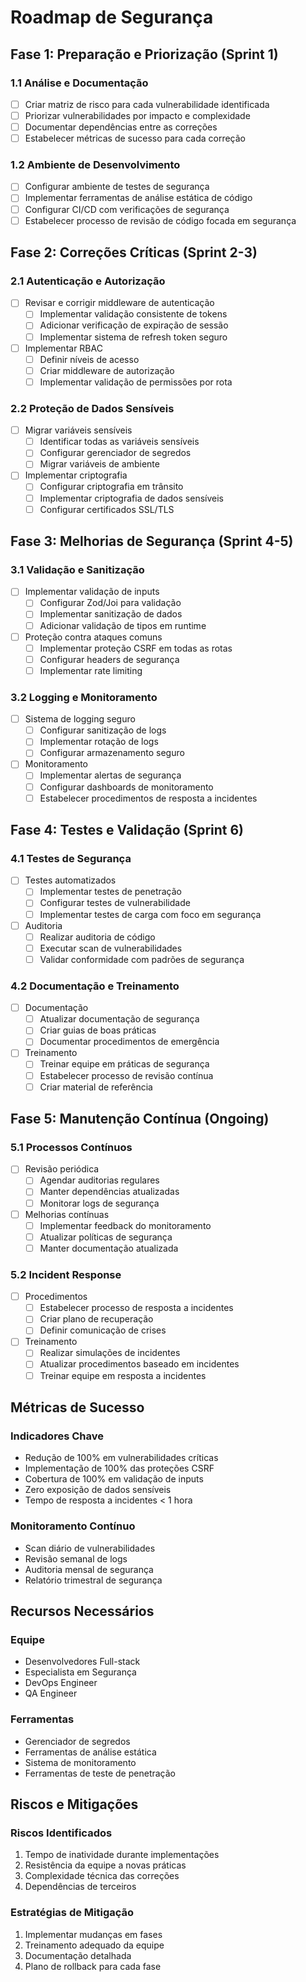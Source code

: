 # Roadmap de Segurança

## Fase 1: Preparação e Priorização (Sprint 1)

### 1.1 Análise e Documentação

- [ ] Criar matriz de risco para cada vulnerabilidade identificada
- [ ] Priorizar vulnerabilidades por impacto e complexidade
- [ ] Documentar dependências entre as correções
- [ ] Estabelecer métricas de sucesso para cada correção

### 1.2 Ambiente de Desenvolvimento

- [ ] Configurar ambiente de testes de segurança
- [ ] Implementar ferramentas de análise estática de código
- [ ] Configurar CI/CD com verificações de segurança
- [ ] Estabelecer processo de revisão de código focada em segurança

## Fase 2: Correções Críticas (Sprint 2-3)

### 2.1 Autenticação e Autorização

- [ ] Revisar e corrigir middleware de autenticação
  - [ ] Implementar validação consistente de tokens
  - [ ] Adicionar verificação de expiração de sessão
  - [ ] Implementar sistema de refresh token seguro
- [ ] Implementar RBAC
  - [ ] Definir níveis de acesso
  - [ ] Criar middleware de autorização
  - [ ] Implementar validação de permissões por rota

### 2.2 Proteção de Dados Sensíveis

- [ ] Migrar variáveis sensíveis
  - [ ] Identificar todas as variáveis sensíveis
  - [ ] Configurar gerenciador de segredos
  - [ ] Migrar variáveis de ambiente
- [ ] Implementar criptografia
  - [ ] Configurar criptografia em trânsito
  - [ ] Implementar criptografia de dados sensíveis
  - [ ] Configurar certificados SSL/TLS

## Fase 3: Melhorias de Segurança (Sprint 4-5)

### 3.1 Validação e Sanitização

- [ ] Implementar validação de inputs
  - [ ] Configurar Zod/Joi para validação
  - [ ] Implementar sanitização de dados
  - [ ] Adicionar validação de tipos em runtime
- [ ] Proteção contra ataques comuns
  - [ ] Implementar proteção CSRF em todas as rotas
  - [ ] Configurar headers de segurança
  - [ ] Implementar rate limiting

### 3.2 Logging e Monitoramento

- [ ] Sistema de logging seguro
  - [ ] Configurar sanitização de logs
  - [ ] Implementar rotação de logs
  - [ ] Configurar armazenamento seguro
- [ ] Monitoramento
  - [ ] Implementar alertas de segurança
  - [ ] Configurar dashboards de monitoramento
  - [ ] Estabelecer procedimentos de resposta a incidentes

## Fase 4: Testes e Validação (Sprint 6)

### 4.1 Testes de Segurança

- [ ] Testes automatizados
  - [ ] Implementar testes de penetração
  - [ ] Configurar testes de vulnerabilidade
  - [ ] Implementar testes de carga com foco em segurança
- [ ] Auditoria
  - [ ] Realizar auditoria de código
  - [ ] Executar scan de vulnerabilidades
  - [ ] Validar conformidade com padrões de segurança

### 4.2 Documentação e Treinamento

- [ ] Documentação
  - [ ] Atualizar documentação de segurança
  - [ ] Criar guias de boas práticas
  - [ ] Documentar procedimentos de emergência
- [ ] Treinamento
  - [ ] Treinar equipe em práticas de segurança
  - [ ] Estabelecer processo de revisão contínua
  - [ ] Criar material de referência

## Fase 5: Manutenção Contínua (Ongoing)

### 5.1 Processos Contínuos

- [ ] Revisão periódica
  - [ ] Agendar auditorias regulares
  - [ ] Manter dependências atualizadas
  - [ ] Monitorar logs de segurança
- [ ] Melhorias contínuas
  - [ ] Implementar feedback do monitoramento
  - [ ] Atualizar políticas de segurança
  - [ ] Manter documentação atualizada

### 5.2 Incident Response

- [ ] Procedimentos
  - [ ] Estabelecer processo de resposta a incidentes
  - [ ] Criar plano de recuperação
  - [ ] Definir comunicação de crises
- [ ] Treinamento
  - [ ] Realizar simulações de incidentes
  - [ ] Atualizar procedimentos baseado em incidentes
  - [ ] Treinar equipe em resposta a incidentes

## Métricas de Sucesso

### Indicadores Chave

- Redução de 100% em vulnerabilidades críticas
- Implementação de 100% das proteções CSRF
- Cobertura de 100% em validação de inputs
- Zero exposição de dados sensíveis
- Tempo de resposta a incidentes < 1 hora

### Monitoramento Contínuo

- Scan diário de vulnerabilidades
- Revisão semanal de logs
- Auditoria mensal de segurança
- Relatório trimestral de segurança

## Recursos Necessários

### Equipe

- Desenvolvedores Full-stack
- Especialista em Segurança
- DevOps Engineer
- QA Engineer

### Ferramentas

- Gerenciador de segredos
- Ferramentas de análise estática
- Sistema de monitoramento
- Ferramentas de teste de penetração

## Riscos e Mitigações

### Riscos Identificados

1. Tempo de inatividade durante implementações
2. Resistência da equipe a novas práticas
3. Complexidade técnica das correções
4. Dependências de terceiros

### Estratégias de Mitigação

1. Implementar mudanças em fases
2. Treinamento adequado da equipe
3. Documentação detalhada
4. Plano de rollback para cada fase
